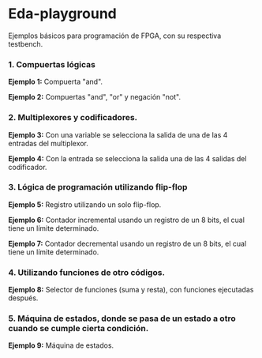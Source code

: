 # Eda-playground
Ejemplos básicos para programación de FPGA, con su respectiva testbench.

### 1. Compuertas lógicas
**Ejemplo 1:** Compuerta "and".

**Ejemplo 2:** Compuertas "and", "or" y negación "not".

### 2. Multiplexores y codificadores.
**Ejemplo 3:** Con una variable se selecciona la salida de una de las 4 entradas del multiplexor.

**Ejemplo 4:** Con la entrada se selecciona la salida una de las 4 salidas del codificador.

### 3. Lógica de programación utilizando flip-flop
**Ejemplo 5:** Registro utilizando un solo flip-flop.

**Ejemplo 6:** Contador incremental usando un registro de un 8 bits, el cual tiene un límite determinado.

**Ejemplo 7:** Contador decremental usando un registro de un 8 bits, el cual tiene un límite determinado.

### 4. Utilizando funciones de otro códigos.
**Ejemplo 8:** Selector de funciones (suma y resta), con funciones ejecutadas después.

### 5. Máquina de estados, donde se pasa de un estado a otro cuando se cumple cierta condición.
**Ejemplo 9:** Máquina de estados.
